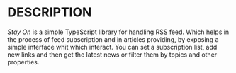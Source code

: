 # DESCRIPTION

*Stay On* is a simple TypeScript library for handling RSS feed. Which helps in the process of feed subscription and in articles providing, by exposing a simple interface whit which interact. You can set a subscription list, add new links and then get the latest news or filter them by topics and other properties.
